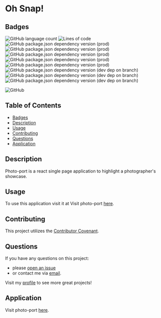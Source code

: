 # Oh Snap!
## Badges
![GitHub language count](https://img.shields.io/github/languages/count/caeldeth/photo-port?style=plastic)
![Lines of code](https://img.shields.io/tokei/lines/github/caeldeth/photo-port?style=plastic)
![GitHub package.json dependency version (prod)](https://img.shields.io/github/package-json/dependency-version/caeldeth/photo-port/react?style=plastic)
![GitHub package.json dependency version (prod)](https://img.shields.io/github/package-json/dependency-version/caeldeth/photo-port/react-dom?style=plastic)
![GitHub package.json dependency version (prod)](https://img.shields.io/github/package-json/dependency-version/caeldeth/photo-port/react-scripts?style=plastic)
![GitHub package.json dependency version (prod)](https://img.shields.io/github/package-json/dependency-version/caeldeth/photo-port/web-vitals?style=plastic)
![GitHub package.json dependency version (prod)](https://img.shields.io/github/package-json/dependency-version/caeldeth/photo-port/@testing-library/user-event?style=plastic)
![GitHub package.json dependency version (dev dep on branch)](https://img.shields.io/github/package-json/dependency-version/caeldeth/photo-port/dev/@testing-library/jest-dom?style=plastic)
![GitHub package.json dependency version (dev dep on branch)](https://img.shields.io/github/package-json/dependency-version/caeldeth/photo-port/dev/@testing-library/react?style=plastic)
![GitHub package.json dependency version (dev dep on branch)](https://img.shields.io/github/package-json/dependency-version/caeldeth/photo-port/dev/gh-pages?style=plastic)  

![GitHub](https://img.shields.io/github/license/caeldeth/photo-port?style=for-the-badge)

## Table of Contents
  - [Badges](#badges)
  - [Description](#description)
  - [Usage](#usage)
  - [Contributing](#contributing)
  - [Questions](#questions)
  - [Application](#application)

## Description
Photo-port is a react single page application to highlight a photographer's showcase.

## Usage
To use this application visit it at Visit photo-port [here](https://caeldeth.github.io/photo-port/).
## Contributing
This project utilizes the [Contributor Covenant](https://www.contributor-covenant.org/version/2/1/code_of_conduct/).

## Questions
If you have any questions on this project:
* please [open an issue](https://github.com/Caeldeth/photo-port/issues)
* or contact me via [email](mailto:tacolejr@gmail.com?subject=[Github%20Question%20-%20photo-port]).

Visit my [profile](https://github.com/Caeldeth) to see more great projects!
  
## Application
Visit photo-port [here](https://caeldeth.github.io/photo-port/).